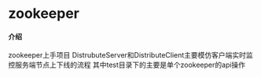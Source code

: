# zookeeper

#### 介绍
zookeeper上手项目
DistrubuteServer和DistributeClient主要模仿客户端实时监控服务端节点上下线的流程
其中test目录下的主要是单个zookeeper的api操作

